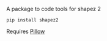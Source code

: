 A package to code tools for shapez 2

```
pip install shapez2
```

Requires [Pillow](https://pypi.org/project/pillow/)
